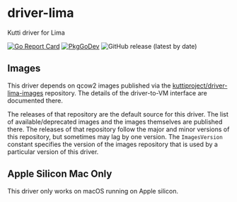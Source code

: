 # driver-lima

Kutti driver for Lima

[![Go Report Card](https://goreportcard.com/badge/github.com/kuttiproject/driver-lima)](https://goreportcard.com/report/github.com/kuttiproject/driver-lima)
[![PkgGoDev](https://pkg.go.dev/badge/github.com/kuttiproject/driver-lima)](https://pkg.go.dev/github.com/kuttiproject/driver-lima)
![GitHub release (latest by date)](https://img.shields.io/github/v/release/kuttiproject/driver-lima?include_prereleases)

## Images

This driver depends on qcow2 images published via the [kuttiproject/driver-lima-images](https://github.com/kuttiproject/driver-lima-images) repository. The details of the driver-to-VM interface are documented there.

The releases of that repository are the default source for this driver. The list of available/deprecated images and the images themselves are published there. The releases of that repository follow the major and minor versions of this repository, but sometimes may lag by one version. The `ImagesVersion` constant specifies the version of the images repository that is used by a particular version of this driver.

## Apple Silicon Mac Only

This driver only works on macOS running on Apple silicon.
